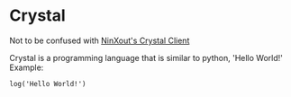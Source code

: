 # Crystal
Not to be confused with [NinXout's Crystal Client](https://github.com/ninXout/Crystal-Client)

Crystal is a programming language that is similar to python, 'Hello World!' Example:
```crystal
log('Hello World!')
```
